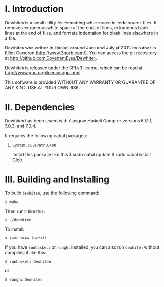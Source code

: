 I. Introduction
===============
Dewhiten is a small utility for formatting white space in code source
files. It removes extraneous white space at the ends of lines,
extraneous blank lines at the end of files, and formats indentation
for blank lines elsewhere in a file.

Dewhiten was written in Haskell around June and July of 2011. Its
author is Elliot Cameron (http://www.3noch.com/). You can access the
git repository at http://github.com:CovenantEyes/Dewhiten.

Dewhiten is released under the GPLv3 license, which can be read at
http://www.gnu.org/licenses/gpl.html.

This software is provided WITHOUT ANY WARRANTY OR GUARANTEE OF ANY
KIND. USE AT YOUR OWN RISK.


II. Dependencies
================
Dewhiten has been tested with Glasgow Haskell Compiler versions
6.12.1, 7.0.3, and 7.0.4.

It requires the following cabal packages:

1. [`System.FilePath.Glob`](http://hackage.haskell.org/package/Glob)

   Install this package like this
       $ sudo cabal update
       $ sudo cabal install Glob


III. Building and Installing
============================
To build `dewhiten`, use the following command:

    $ make

Then run it like this:

    $ ./dewhiten

To install:

    $ sudo make install


If you have `runhaskell` or `runghc` installed, you can also run
`dewhiten` without compiling it like this:

    $ runhaskell Dewhiten

or

    $ runghc Dewhiten

